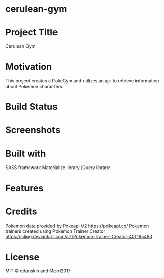 # cerulean-gym

# Project Title
Cerulean Gym

# Motivation
This project creates a PokeGym and utilizes an api to retrieve information about Pokemon characters.

# Build Status

# Screenshots

# Built with
SASS framework
Materialize library
jQuery library

# Features


# Credits
Pokemon data provided by Pokeapi V2 https://pokeapi.co/
Pokemon trainers created using Pokemon Trainer Creator https://jcling.deviantart.com/art/Pokemon-Trainer-Creator-401165483


# License

MIT &copy; ddanskin and Merri2017
